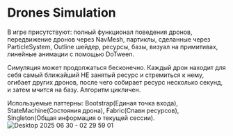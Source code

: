 # Drones Simulation
В игре присутствуют: полный функционал поведения дронов, передвижение дронов через NavMesh, партиклы, сделанные через ParticleSystem, Outline шейдер, ресурсы, базы, визуал на примитивах, линейные анимации с помощью DoTween.

Симуляция может продолжаться бесконечно. Каждый дрон находит для себя самый ближайший НЕ занятый ресурс и стремиться к нему, огибает других дронов, после чего собирает ресурс несколько секунд, и затем мчится на базу. Алгоритм цикличен.

Используемые паттерны: Bootstrap(Единая точка входа), StateMachine(Состояния дрона), Fabric(Спавн ресурсов), Singleton(Общая информация о текущей сессии).
![Desktop 2025 06 30 - 02 29 59 01](https://github.com/user-attachments/assets/b20743a1-f1d3-4c66-b3d2-b5ce03e1394f)
